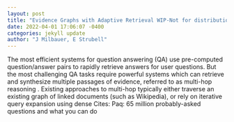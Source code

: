 ```yaml
--- 
layout: post 
title: "Evidence Graphs with Adaptive Retrieval WIP-Not for distribution" 
date: 2022-04-01 17:06:07 -0400 
categories: jekyll update 
author: "J Milbauer, E Strubell" 
--- 
```

The most efficient systems for question answering (QA) use pre-computed question/answer pairs to rapidly retrieve answers for user questions. But the most challenging QA tasks require powerful systems which can retrieve and synthesize multiple passages of evidence, referred to as multi-hop reasoning . Existing approaches to multi-hop typically either traverse an existing graph of linked documents (such as Wikipedia), or rely on iterative query expansion using dense Cites: Paq: 65 million probably-asked questions and what you can do